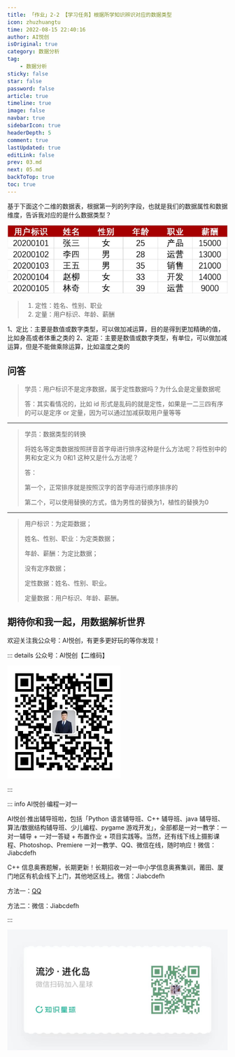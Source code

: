 ```yaml
---
title: 「作业」2-2 【学习任务】根据所学知识辨识对应的数据类型
icon: zhuzhuangtu
time: 2022-08-15 22:40:16
author: AI悦创
isOriginal: true
category: 数据分析
tag:
    - 数据分析
sticky: false
star: false
password: false
article: true
timeline: true
image: false
navbar: true
sidebarIcon: true
headerDepth: 5
comment: true
lastUpdated: true
editLink: false
prev: 03.md
next: 05.md
backToTop: true
toc: true
---
```


基于下面这个二维的数据表，根据第一列的列字段，也就是我们的数据属性和数据维度，告诉我对应的是什么数据类型？

![img](./04.assets/60092e4a09d717b407570235.jpg)

> 1. 定性：姓名、性别、职业
> 2. 定量：用户标识、年龄、薪酬

1、定⽐：主要是数值或数字类型，可以做加减运算，⽬的是得到更加精确的值，⽐如⾝⾼或者体重之类的
2、定距：主要是数值或数字类型，有单位，可以做加减运算，但是不能做乘除运算，⽐如温度之类的



## 问答

> 学员：用户标识不是定序数据，属于定性数据吗？为什么会是定量数据呢
>
> 答：其实看情况的，比如 id 形式是乱码的就是定性，如果是一二三四有序的可以是定序 or 定量，因为可以通过加减获取用户量等等

---

> 学员：数据类型的转换
>
> 将姓名等定类数据按照拼音首字母进行排序这种是什么方法呢？将性别中的男和女定义为 0和1 这种又是什么方法呢？
>
> 答：
>
> 第一个，正常排序就是按照汉字的首字母进行顺序排序的
>
> 第二个，可以使用替换的方式，值为男性的替换为1，植性的替换为0

---

> 用户标识：为定距数据；
>
> 姓名、性别、职业：为定类数据；
>
> 年龄、薪酬：为定比数据；
>
> 没有定序数据；
>
> 定性数据：姓名、性别、职业。
>
> 定量数据：用户标识、年龄、薪酬。

## 期待你和我一起，用数据解析世界

欢迎关注我公众号：AI悦创，有更多更好玩的等你发现！

::: details 公众号：AI悦创【二维码】

![](/gzh.jpg)

:::

::: info AI悦创·编程一对一

AI悦创·推出辅导班啦，包括「Python 语言辅导班、C++ 辅导班、java 辅导班、算法/数据结构辅导班、少儿编程、pygame 游戏开发」，全部都是一对一教学：一对一辅导 + 一对一答疑 + 布置作业 + 项目实践等。当然，还有线下线上摄影课程、Photoshop、Premiere 一对一教学、QQ、微信在线，随时响应！微信：Jiabcdefh

C++ 信息奥赛题解，长期更新！长期招收一对一中小学信息奥赛集训，莆田、厦门地区有机会线下上门，其他地区线上。微信：Jiabcdefh

方法一：[QQ](http://wpa.qq.com/msgrd?v=3&uin=1432803776&site=qq&menu=yes)

方法二：微信：Jiabcdefh

:::

![](/zsxq.jpg)

















